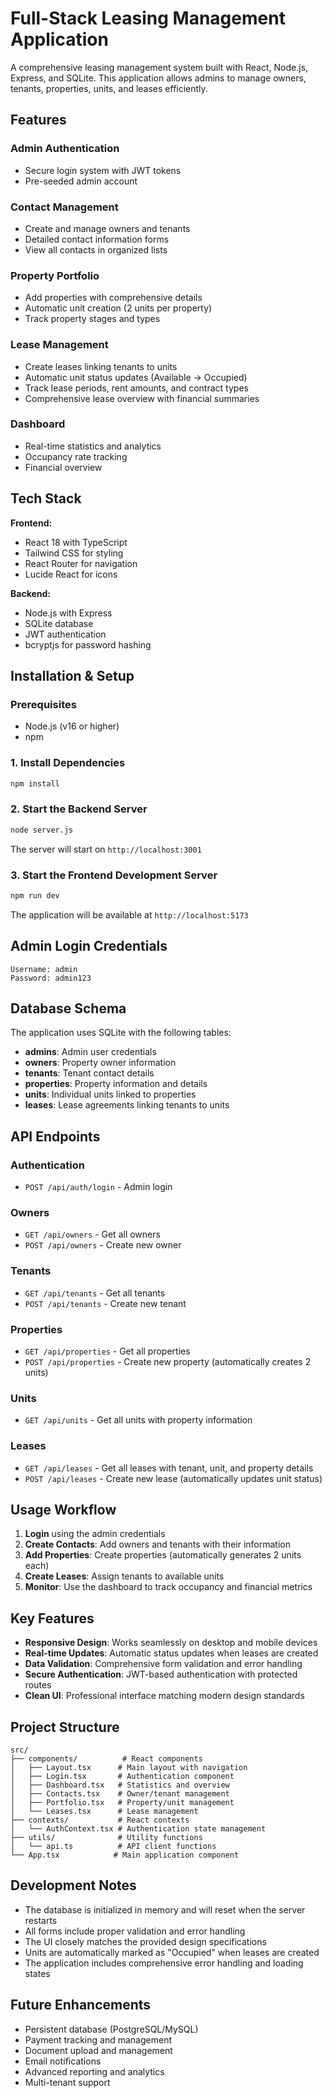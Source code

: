 # Full-Stack Leasing Management Application

A comprehensive leasing management system built with React, Node.js, Express, and SQLite. This application allows admins to manage owners, tenants, properties, units, and leases efficiently.

## Features

### Admin Authentication
- Secure login system with JWT tokens
- Pre-seeded admin account

### Contact Management
- Create and manage owners and tenants
- Detailed contact information forms
- View all contacts in organized lists

### Property Portfolio
- Add properties with comprehensive details
- Automatic unit creation (2 units per property)
- Track property stages and types

### Lease Management
- Create leases linking tenants to units
- Automatic unit status updates (Available → Occupied)
- Track lease periods, rent amounts, and contract types
- Comprehensive lease overview with financial summaries

### Dashboard
- Real-time statistics and analytics
- Occupancy rate tracking
- Financial overview

## Tech Stack

**Frontend:**
- React 18 with TypeScript
- Tailwind CSS for styling
- React Router for navigation
- Lucide React for icons

**Backend:**
- Node.js with Express
- SQLite database
- JWT authentication
- bcryptjs for password hashing

## Installation & Setup

### Prerequisites
- Node.js (v16 or higher)
- npm

### 1. Install Dependencies
```bash
npm install
```

### 2. Start the Backend Server
```bash
node server.js
```
The server will start on `http://localhost:3001`

### 3. Start the Frontend Development Server
```bash
npm run dev
```
The application will be available at `http://localhost:5173`

## Admin Login Credentials

```
Username: admin
Password: admin123
```

## Database Schema

The application uses SQLite with the following tables:

- **admins**: Admin user credentials
- **owners**: Property owner information
- **tenants**: Tenant contact details
- **properties**: Property information and details
- **units**: Individual units linked to properties
- **leases**: Lease agreements linking tenants to units

## API Endpoints

### Authentication
- `POST /api/auth/login` - Admin login

### Owners
- `GET /api/owners` - Get all owners
- `POST /api/owners` - Create new owner

### Tenants
- `GET /api/tenants` - Get all tenants
- `POST /api/tenants` - Create new tenant

### Properties
- `GET /api/properties` - Get all properties
- `POST /api/properties` - Create new property (automatically creates 2 units)

### Units
- `GET /api/units` - Get all units with property information

### Leases
- `GET /api/leases` - Get all leases with tenant, unit, and property details
- `POST /api/leases` - Create new lease (automatically updates unit status)

## Usage Workflow

1. **Login** using the admin credentials
2. **Create Contacts**: Add owners and tenants with their information
3. **Add Properties**: Create properties (automatically generates 2 units each)
4. **Create Leases**: Assign tenants to available units
5. **Monitor**: Use the dashboard to track occupancy and financial metrics

## Key Features

- **Responsive Design**: Works seamlessly on desktop and mobile devices
- **Real-time Updates**: Automatic status updates when leases are created
- **Data Validation**: Comprehensive form validation and error handling
- **Secure Authentication**: JWT-based authentication with protected routes
- **Clean UI**: Professional interface matching modern design standards

## Project Structure

```
src/
├── components/          # React components
│   ├── Layout.tsx      # Main layout with navigation
│   ├── Login.tsx       # Authentication component
│   ├── Dashboard.tsx   # Statistics and overview
│   ├── Contacts.tsx    # Owner/tenant management
│   ├── Portfolio.tsx   # Property/unit management
│   └── Leases.tsx      # Lease management
├── contexts/           # React contexts
│   └── AuthContext.tsx # Authentication state management
├── utils/              # Utility functions
│   └── api.ts          # API client functions
└── App.tsx            # Main application component
```

## Development Notes

- The database is initialized in memory and will reset when the server restarts
- All forms include proper validation and error handling
- The UI closely matches the provided design specifications
- Units are automatically marked as "Occupied" when leases are created
- The application includes comprehensive error handling and loading states

## Future Enhancements

- Persistent database (PostgreSQL/MySQL)
- Payment tracking and management
- Document upload and management
- Email notifications
- Advanced reporting and analytics
- Multi-tenant support